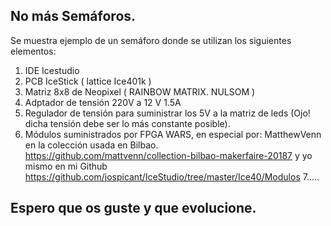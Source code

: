 ## No más Semáforos.

Se muestra ejemplo de un semáforo donde se utilizan los siguientes elementos:  

1. IDE Icestudio 
2. PCB IceStick ( lattice Ice401k )
3. Matriz 8x8 de Neopixel  ( RAINBOW MATRIX. NULSOM )
4. Adptador de tensión 220V a 12 V 1.5A
5. Regulador de tensión para suministrar los 5V a la matriz de leds (Ojo! dicha tensión debe ser lo más constante posible).
6. Módulos suministrados por FPGA WARS, en especial por:
    MatthewVenn en la colección usada en Bilbao.
    https://github.com/mattvenn/collection-bilbao-makerfaire-20187
    y yo mismo en mi Github      https://github.com/jospicant/IceStudio/tree/master/Ice40/Modulos
7.....

## Espero que os guste y que evolucione.
















